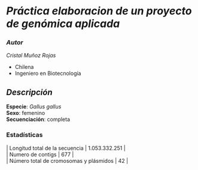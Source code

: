 # _**Práctica elaboracion de un proyecto de genómica aplicada**_   

### _**Autor**_  
_Cristal Muñoz Rojas_  
- Chilena 
- Ingeniero en Biotecnología  

## _**Descripción**_   

**Especie**: _Gallus gallus_   
**Sexo**: femenino  
**Secuenciación**: completa 

### **Estadísticas**  

|  Longitud total de la secuencia  |  1.053.332.251  |    
|  Numero de contigs 	|  677  |    
|  Número total de cromosomas y plásmidos  |  42  |    

